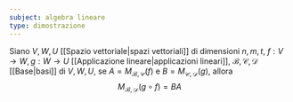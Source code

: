 ```yaml
---
subject: algebra lineare
type: dimostrazione
---
```

Siano $V,W,U$ [[Spazio vettoriale|spazi vettoriali]] di dimensioni $n,m,t$, $f:V\to W,g:W\to U$ [[Applicazione lineare|applicazioni lineari]], $\mathcal{B},\mathcal{C},\mathcal{D}$ [[Base|basi]] di $V,W,U$, se $A=M_{\mathcal{B},\mathcal{C}}(f)$ e $B=M_{\mathcal{C},\mathcal{D}}(g)$, allora
$$
M_{\mathcal{B},\mathcal{D}}(g\circ f)=BA
$$